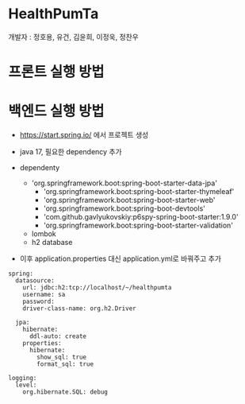 # HealthPumTa
개발자 : 정호용, 유건, 김윤희, 이정욱, 정찬우

# 프론트 실행 방법


# 백엔드 실행 방법
- https://start.spring.io/ 에서 프로젝트 생성
- java 17, 필요한 dependency 추가
- dependenty
  - 'org.springframework.boot:spring-boot-starter-data-jpa'
	- 'org.springframework.boot:spring-boot-starter-thymeleaf'
	- 'org.springframework.boot:spring-boot-starter-web'
	- 'org.springframework.boot:spring-boot-devtools'
	- 'com.github.gavlyukovskiy:p6spy-spring-boot-starter:1.9.0'
	- 'org.springframework.boot:spring-boot-starter-validation'
  - lombok
  - h2 database
 
- 이후 application.properties 대신 application.yml로 바꿔주고 추가
```
spring:
  datasource:
    url: jdbc:h2:tcp://localhost/~/healthpumta
    username: sa
    password:
    driver-class-name: org.h2.Driver

  jpa:
    hibernate:
      ddl-auto: create
    properties:
      hibernate:
        show_sql: true
        format_sql: true

logging:
  level:
    org.hibernate.SQL: debug
```
